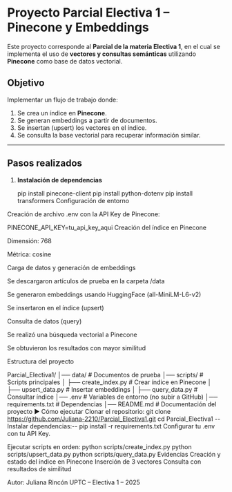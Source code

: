 #  Proyecto Parcial Electiva 1 – Pinecone y Embeddings

Este proyecto corresponde al **Parcial de la materia Electiva 1**, en el cual se implementa el uso de **vectores y consultas semánticas** utilizando **Pinecone** como base de datos vectorial.


##  Objetivo
Implementar un flujo de trabajo donde:
1. Se crea un índice en **Pinecone**.  
2. Se generan embeddings a partir de documentos.  
3. Se insertan (upsert) los vectores en el índice.  
4. Se consulta la base vectorial para recuperar información similar.  

---

##  Pasos realizados

1. **Instalación de dependencias**  
   
   pip install pinecone-client
   pip install python-dotenv
   pip install transformers
Configuración de entorno

Creación de archivo .env con la API Key de Pinecone:

PINECONE_API_KEY=tu_api_key_aqui
Creación del índice en Pinecone

Dimensión: 768

Métrica: cosine

Carga de datos y generación de embeddings

Se descargaron artículos de prueba en la carpeta /data

Se generaron embeddings usando HuggingFace (all-MiniLM-L6-v2)

Se insertaron en el índice (upsert)

Consulta de datos (query)

Se realizó una búsqueda vectorial a Pinecone

Se obtuvieron los resultados con mayor similitud

 Estructura del proyecto

Parcial_Electiva1/
│── data/                  # Documentos de prueba
│── scripts/               # Scripts principales
│   ├── create_index.py    # Crear índice en Pinecone
│   ├── upsert_data.py     # Insertar embeddings
│   ├── query_data.py      # Consultar índice
│── .env                   # Variables de entorno (no subir a GitHub)
│── requirements.txt       # Dependencias
│── README.md              # Documentación del proyecto
▶️ Cómo ejecutar
Clonar el repositorio:
git clone https://github.com/Juliana-2210/Parcial_Electiva1.git
cd Parcial_Electiva1
--Instalar dependencias:--
pip install -r requirements.txt
Configurar tu .env con tu API Key.

Ejecutar scripts en orden:
python scripts/create_index.py
python scripts/upsert_data.py
python scripts/query_data.py
 Evidencias
Creación y estado del índice en Pinecone
Inserción de 3 vectores
Consulta con resultados de similitud

 Autor: Juliana Rincón
UPTC – Electiva 1 – 2025

